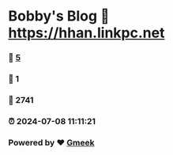 # Bobby's Blog :link: https://hhan.linkpc.net 
### :page_facing_up: [5](https://hhan.linkpc.net/tag.html) 
### :speech_balloon: 1 
### :hibiscus: 2741 
### :alarm_clock: 2024-07-08 11:11:21 
### Powered by :heart: [Gmeek](https://github.com/Meekdai/Gmeek)
